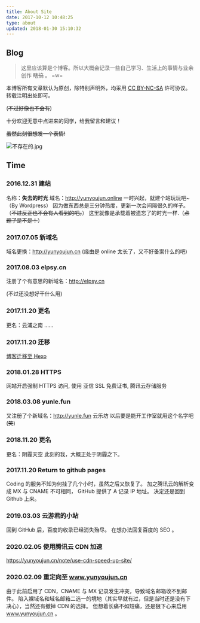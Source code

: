 ```yaml
---
title: About Site
date: 2017-10-12 10:48:25
type: about
updated: 2018-01-30 15:10:32
---
```


## Blog

> 这里应该算是个博客。所以大概会记录一些自己学习、生活上的事情与业余创作 ~~瞎搞~~ 。 =w=

本博客所有文章默认为原创，除特别声明外，均采用 [CC BY-NC-SA](https://creativecommons.org/licenses/by-nc-sa/4.0/deed.zh) 许可协议。转载注明出处即可。

(~~不过好像也不会有~~)

十分欢迎无意中点进来的同学，给我留言和建议！

~~虽然此刻很想发一个表情!~~

![不存在的.jpg](https://cdn.jsdelivr.net/gh/YunYouJun/cdn/img/meme/no-exist.jpg)

## Time

### 2016.12.31 建站

名称：**失去的时光**
域名：<http://yunyoujun.online>
一时兴起，就建个站玩玩吧~ （By Wordpress）
因为做东西总是三分钟热度，更新一次会间隔很久的样子。（~~不过反正也不会有人看到的吧。~~）
这里就像是承载着被遗忘了的时光一样.（~~点题了是不是！~~）

### 2017.07.05 新域名

域名更换：<http://yunyoujun.cn>
(缘由是 online 太长了，又不好备案什么的吧)

### 2017.08.03 elpsy.cn

注册了个有意思的新域名：<http://elpsy.cn>

(不过还没想好干什么用)

### 2017.11.20 更名

更名：云浦之南 ……

### 2017.11.20 迁移

[博客迁移至 Hexo](https://yunyoujun.cn/note/hexo-build-note)

### 2018.01.28 HTTPS

网站开启强制 HTTPS 访问, 使用 亚信 SSL 免费证书, 腾讯云存储服务

### 2018.03.08 yunle.fun

又注册了个新域名：<http://yunle.fun> 云乐坊
以后要是能开工作室就用这个名字吧(~~笑~~)

### 2018.11.20 更名

更名：阴霾天空
此刻的我，大概正处于阴霾之下。

### 2017.11.20 Return to github pages

Coding 的服务不知为何挂了几个小时，虽然之后又恢复了。
加之腾讯云的解析变成 MX 与 CNAME 不可相同， GitHub 提供了 A 记录 IP 地址。
决定还是回到 Github 上来。

### 2019.03.03 云游君的小站

回到 GitHub 后，百度的收录已经消失殆尽。
在想办法回复百度的 SEO 。

### 2020.02.05 使用腾讯云 CDN 加速

https://yunyoujun.cn/note/use-cdn-speed-up-site/

### 2020.02.09 重定向至 www.yunyoujun.cn

由于此前启用了 CDN，CNAME 与 MX 记录发生冲突，导致域名邮箱收不到邮件。
陷入裸域名和域名邮箱二选一的境地（其实早就有过，但是当时还是没有下决心），当然还有撤掉 CDN 的选择。
但想着长痛不如短痛，还是狠下心来启用 www.yunyoujun.cn 。
